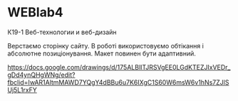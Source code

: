 # WEBlab4
К19-1 Веб-технологии и веб-дизайн

Верстаємо сторінку сайту.
В роботі використовуємо обтікання і абсолютне позиціонування.
Макет повинен бути адаптивний.

https://docs.google.com/drawings/d/175ALBlITJRSVgEE0LGdKTEZJIxVEDr_gDd4ynQHgWNg/edit?fbclid=IwAR1AltmMAWD7YQgY4dBBu6u7K6IXgC1S60W6msW6v1hNs7ZJlSUj5L1rxFY
